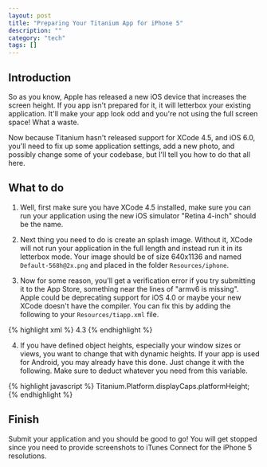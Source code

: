 ```yaml
---
layout: post
title: "Preparing Your Titanium App for iPhone 5"
description: ""
category: "tech"
tags: []
---
```



## Introduction

So as you know, Apple has released a new iOS device that increases the screen height. If you app isn't prepared for it, it will letterbox your existing application. It'll make your app look odd and you're not using the full screen space! What a waste.

Now because Titanium hasn't released support for XCode 4.5, and iOS 6.0, you'll need to fix up some application settings, add a new photo, and possibly change some of your codebase, but I'll tell you how to do that all here.

## What to do

1. Well, first make sure you have XCode 4.5 installed, make sure you can run your application using the new iOS simulator "Retina 4-inch" should be the name.

2. Next thing you need to do is create an splash image. Without it, XCode will not run your application in the full length and instead run it in its letterbox mode. Your image should be of size 640x1136 and named `Default-568h@2x.png` and placed in the folder `Resources/iphone`.

3. Now for some reason, you'll get a verification error if you try submitting it to the App Store, something near the lines of "armv6 is missing". Apple could be deprecating support for iOS 4.0 or maybe your new XCode doesn't have the compiler. You can fix this by adding the following to your `Resources/tiapp.xml` file.

{% highlight xml %}
<ios>
   <min-ios-ver>4.3</min-ios-ver>
</ios>
{% endhighlight %}

4. If you have defined object heights, especially your window sizes or views, you want to change that with dynamic heights. If your app is used for Android, you may already have this done. Just change it with the following. Make sure to deduct whatever you need from this variable.

{% highlight javascript %}
Titanium.Platform.displayCaps.platformHeight;
{% endhighlight %}

## Finish

Submit your application and you should be good to go! You will get stopped since you need to provide screenshots to iTunes Connect for the iPhone 5 resolutions.
